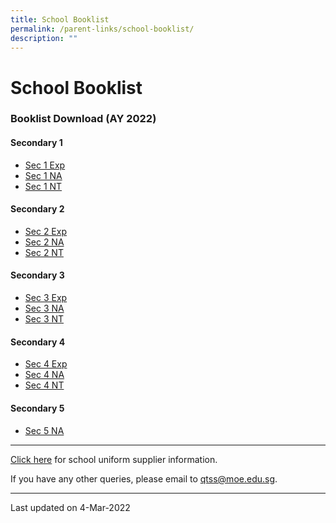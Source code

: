 ```yaml
---
title: School Booklist
permalink: /parent-links/school-booklist/
description: ""
---
```

School Booklist
===============

### Booklist Download (AY 2022)

#### Secondary 1

*   [Sec 1 Exp](/files/Booklist/QTSS-2022-S1-EXP.pdf)
*   [Sec 1 NA](/files/Booklist/QTSS-2022-S1-NA.pdf)
*   [Sec 1 NT](/files/Booklist/QTSS-2022-S1-NT.pdf)

#### Secondary 2

*   [Sec 2 Exp](/files/Booklist/QTSS-2022-S2E.pdf)
*   [Sec 2 NA](/files/Booklist/QTSS-2022-S2NA.pdf)
*   [Sec 2 NT](/files/Booklist/QTSS-2022-S2NT.pdf)

#### Secondary 3

*   [Sec 3 Exp](/files/Booklist/QTSS-2022-S3E-Rev-1.pdf)
*   [Sec 3 NA](/files/Booklist/QTSS-2022-S3NA.pdf)
*   [Sec 3 NT](/files/Booklist/QTSS-2022-S3NT.pdf)

#### Secondary 4

*   [Sec 4 Exp](/files/Booklist/QTSS-2022-S4E-Rev.pdf)
*   [Sec 4 NA](/files/Booklist/QTSS-2022-S4NA.pdf)
*   [Sec 4 NT](/files/Booklist/QTSS-2022-S4NT.pdf)

#### Secondary 5

*   [Sec 5 NA](/files/Booklist/QTSS-2022-S5NA.pdf)

-------------------

[Click here](https://staging.d33coz43hxnqna.amplifyapp.com/parent-links/school-uniforms/) for school uniform supplier information.

If you have any other queries, please email to qtss@moe.edu.sg.

-------------------

Last updated on 4-Mar-2022